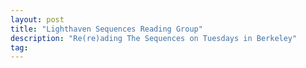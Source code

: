 ```yaml
---
layout: post
title: "Lighthaven Sequences Reading Group"
description: "Re(re)ading The Sequences on Tuesdays in Berkeley"
tag: 
---
```

